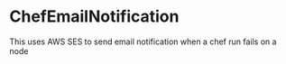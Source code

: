 # ChefEmailNotification
This uses AWS SES to send email notification when a chef run fails on a  node
